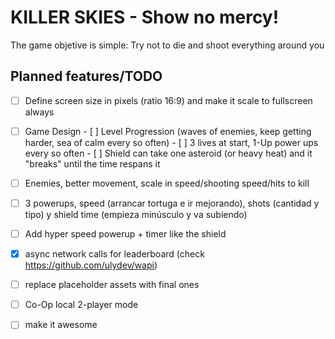 # KILLER SKIES - Show no mercy!

The game objetive is simple: Try not to die and shoot everything around you

Planned features/TODO
---------------------
- [ ] Define screen size in pixels (ratio 16:9) and make it scale to fullscreen always
- [ ] Game Design
      - [ ]  Level Progression (waves of enemies, keep getting harder, sea of calm every so often)
      - [ ]  3 lives at start, 1-Up power ups every so often
      - [ ]  Shield can take one asteroid (or heavy heat) and it "breaks" until the time respans it
- [ ] Enemies, better movement, scale in speed/shooting speed/hits to kill      
- [ ] 3 powerups, speed (arrancar tortuga e ir mejorando), shots (cantidad y tipo) y shield time (empieza minúsculo y va subiendo)
- [ ] Add hyper speed powerup + timer like the shield
- [x] async network calls for leaderboard
      (check https://github.com/ulydev/wapi)
- [ ] replace placeholder assets with final ones
- [ ] Co-Op local 2-player mode
- [ ] make it awesome

